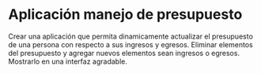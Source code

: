 # Aplicación manejo de presupuesto 

Crear una aplicación que permita dinamicamente actualizar el presupuesto de una persona con respecto a sus ingresos y egresos. Eliminar elementos del presupuesto y agregar nuevos elementos sean ingresos o egresos. Mostrarlo en una interfaz agradable. 